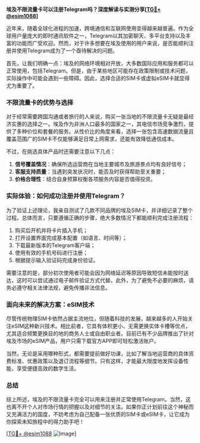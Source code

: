 **埃及不限流量卡可以注册Telegram吗？深度解读与实测分享[[TG💪+ @esim1088](https://t.me/s/esim1088)]**

近年来，随着全球化进程的加速，跨境通信和互联网使用变得越来越普遍。作为全球用户量庞大的即时通讯软件之一，Telegram以其加密聊天、多平台支持以及丰富的功能而广受欢迎。然而，对于许多想要在埃及使用的用户来说，是否能顺利注册并使用Telegram成为了一个亟待解决的问题。

首先，让我们明确一点：埃及的网络环境相对开放，大多数国际应用和服务都可以正常使用，包括Telegram。但是，由于某些地区可能存在政策限制或技术问题，实际操作中可能会遇到一些障碍。因此，选择合适的SIM卡或虚拟eSIM卡就显得尤为重要了。

### 不限流量卡的优势与选择

对于经常需要跨国沟通或者旅行的人来说，购买一张当地的不限流量卡无疑是最经济实惠的选择之一。埃及作为非洲人口最多的国家之一，其电信市场竞争激烈，提供了多种价位和套餐的服务。从性价比的角度来看，选择一张包含高速数据流量且覆盖范围广的SIM卡不仅能够满足日常上网需求，还能有效降低通信成本。

不过，在挑选具体产品时还需要注意以下几点：
1. **信号覆盖情况**：确保所选运营商在当地主要城市及旅游景点均有良好信号；
2. **客服支持质量**：当遇到突发状况时，能否及时获得帮助至关重要；
3. **价格合理性**：结合自身预算权衡各项服务内容是否值得投资。

### 实际体验：如何成功注册并使用Telegram？

为了验证上述理论，我亲自测试了几款不同品牌的埃及SIM卡，并详细记录了整个过程。总体而言，只要遵循正确的步骤，绝大多数情况下都能顺利完成注册流程：

1. 购买后开机并将卡片插入手机；
2. 打开设置界面完成基本配置（如语言、时间等）；
3. 下载最新版本的Telegram客户端；
4. 使用有效的手机号码进行注册；
5. 根据提示输入验证码完成身份验证。

需要注意的是，部分初次使用者可能会因为网络延迟等原因导致短信未能按时送达，这时可以尝试通过电子邮件验证方式代替。此外，为了避免不必要的麻烦，请务必遵守相关法律法规，避免传播非法信息。

### 面向未来的解决方案：eSIM技术

尽管传统物理SIM卡依然占据主流地位，但随着科技的发展，越来越多的人开始关注eSIM这种新兴技术。相比前者，它具有体积更小、无需更换实体卡槽等优点，尤其适合频繁更换目的地的商务人士或自由职业者。目前已有不少品牌推出了针对埃及市场的eSIM产品，用户只需下载官方APP即可轻松激活账户。

当然，无论是采用哪种形式，都需要提前做好功课，比如了解当地运营商的具体资费标准、优惠政策以及退订流程等细节。只有这样，才能最大限度地发挥设备性能，享受便捷高效的数字生活。

### 总结

综上所述，埃及的不限流量卡完全可以用来注册并正常使用Telegram。当然，这也离不开个人对市场行情的把握以及对细节的关注。如果你正计划前往这个神秘而又充满活力的国度，不妨考虑为自己配备一张优质的SIM卡或eSIM卡，让它成为你探索未知旅程中的得力助手吧！

[[TG💪+ @esim1088](https://t.me/s/esim1088) ![Image](https://i.postimg.cc/4NQfJmqS/Snipaste-2025-05-13-00-14-12.png)]